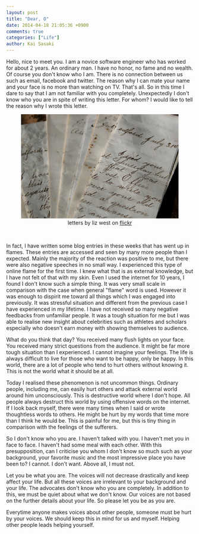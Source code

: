```yaml
---
layout: post
title: "Dear, O"
date: 2014-04-18 21:05:36 +0900
comments: true
categories: ["Life"]
author: Kai Sasaki
---
```


Hello, nice to meet you. I am a novice software engineer who has worked for about 2 years. An ordinary man. I have no honor, no fame and no wealth. Of course you don't know who I am. There is no connection between us such as email, facebook and twitter. The reason why I can mate your name and your face is no more than watching on TV. That's all. So in this time I dare to say that I am not familiar with you completely. Unexpectedly I don't know who you are in spite of writing this letter. For whom? I would like to tell the reason why I wrote this letter.

<div style="text-align:center" markdown="1">
<figure>
<img src="/images/posts/2014-04-18-dearo/letter.jpg" />
<figcaption>letters by liz west on <a href="https://www.flickr.com/photos/calliope/234447967/in/photolist-mHBdk-5RPqQV-cXh1DL-2vhsbs-j7Tba3-776vPa-ajZyEo-fQmgi-5RhQdM-fKfTWx-3REdmZ-hjbY9-2C7pEL-6rX2oN-6ynR77-bD67q-Dv9uJ-dyhzBQ-82qcDP-6eQC2X-mUJC9-XStsi-DVwCv-6BKZNZ-sYMMN-8513JQ-6xQCFC-jzJhbe-8a2fw8-6tgbpA-2WigS-7ksF4s-yu5k-rMGa6-iM7AYV-jDEv9H-5rC746-5RWx65-4gr9Am-6qpt9-6Cbi7S-567fwu-94A6G9-dRwBoG-brHgHq-8EdPak-82em44-asWNj-bVUz1W-4HAhxX/">flickr</a></figcaption>
</figure>
</div></br>

<!-- more -->

In fact, I have written some blog entries in these weeks that has went up in flames. These entries are accessed and seen by many more people than I expected. Mainly the majority of the reaction was positive to me, but there were also negative speeches in no small way. I experienced this type of online flame for the first time. I knew what that is as external knowledge, but I have not felt of that with my skin. Even I used the internet for 10 years, I found I don't know such a simple thing. It was very small scale in comparison with the case when general "flame" word is used. However it was enough to dispirit me toward all things which I was engaged into previously. It was stressful situation and different from the previous case I have experienced in my lifetime. I have not received so many negative feedbacks from unfamiliar people. It was a tough situation for me but I was able to realise new insight about celebrities such as athletes and scholars especially who doesn't earn money with showing themselves to audience.

What do you think that day? You received many flush lights on your face. You received many strict questions from the audience. It might be far more tough situation than I experienced. I cannot imagine your feelings. The life is always difficult to live for those who want to be happy, only be happy. In this world, there are a lot of people who tend to hurt others without knowing it. This is not the world what it should be at all.

Today I realised these phenomenon is not uncommon things. Ordinary people, including me, can easily hurt others and attack external world around him unconsciously. This is destructive world where I don't hope. All people always destruct this world by using offensive words on the internet. If I look back myself, there were many times when I said or wrote thoughtless words to others.  He might be hurt by my words that time more than I think he would be. This is painful for me, but this is tiny thing in comparison with the feelings of the sufferers.

So I don't know who you are. I haven't talked with you. I haven't met you in face to face. I haven't had some meal with each other. With this presupposition, can I criticise you whom I don't know so much such as your background, your favorite music and the most impressive place you have been to? I cannot. I don't want. Above all, I must not.

Let you be what you are. The voices will not decrease drastically and keep affect your life. But all these voices are irrelevant to your background and your life. The advocates don't know who you are completely. In addition to this, we must be quiet about what we don't know. Our voices are not based on the further details about your life. So please let you be as you are.

Everytime anyone makes voices about other people, someone must be hurt by your voices.
We should keep this in mind for us and myself. Helping other people leads helping yourself.

